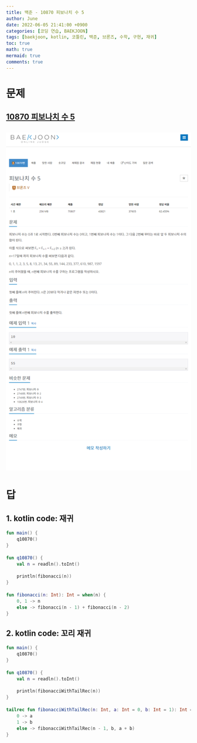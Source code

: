 ```yaml
---
title: 백준 - 10870 피보나치 수 5
author: June
date: 2022-06-05 21:41:00 +0900
categories: [코딩 연습, BAEKJOON]
tags: [baekjoon, kotlin, 코틀린, 백준, 브론즈, 수학, 구현, 재귀]
toc: true
math: true
mermaid: true
comments: true
---
```

# 문제
## [10870 피보나치 수 5](https://www.acmicpc.net/problem/110870)
## ![screencaptures](/posts/coding-practice/baekjoon/screencapture-acmicpc-net-problem-10870.png)

# 답
## 1. kotlin code: 재귀
```kotlin
fun main() {
    q10870()
}

fun q10870() {
    val n = readln().toInt()

    println(fibonacci(n))
}

fun fibonacci(n: Int): Int = when(n) {
    0, 1 -> n
    else -> fibonacci(n - 1) + fibonacci(n - 2)
}
```

## 2. kotlin code: 꼬리 재귀
```kotlin
fun main() {
    q10870()
}

fun q10870() {
    val n = readln().toInt()

    println(fibonacciWithTailRec(n))
}

tailrec fun fibonacciWithTailRec(n: Int, a: Int = 0, b: Int = 1): Int = when(n) {
    0 -> a
    1 -> b
    else -> fibonacciWithTailRec(n - 1, b, a + b)
}
```